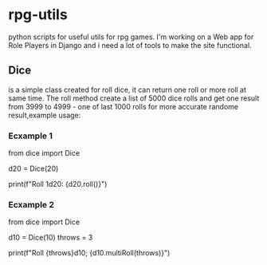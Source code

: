 # rpg-utils
python scripts for useful utils for rpg games.
I'm working on a Web app for Role Players in Django and i need a lot of tools to make the site functional.

## Dice 
is  a simple class created for roll dice, it can return one roll or more roll at same time. 
The roll method create a list of 5000 dice rolls and get one result from 3999 to 4999 - one of last 1000 rolls for more accurate randome result,example usage:

### Ecxample 1
from dice import Dice

d20 = Dice(20)

print(f"Roll 1d20: {d20.roll()}")

### Ecxample 2
from dice import Dice

d10 = Dice(10)
throws = 3

print(f"Roll {throws}d10; {d10.multiRoll(throws)}")





